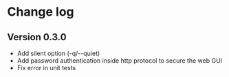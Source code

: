 Change log
==========

Version 0.3.0
-------------

 - Add silent option (-q/--quiet)
 - Add password authentication inside http protocol to secure the web GUI
 - Fix error in unit tests
